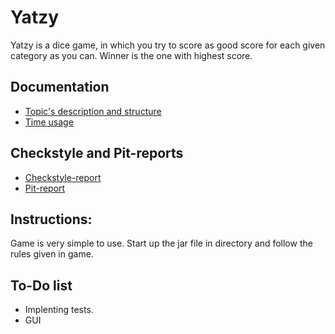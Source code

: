# Yatzy
Yatzy is a dice game, in which you try to score as good score for each given category as you can. Winner is the one with highest score.

## Documentation
* [Topic's description and structure](documentation/aiheenKuvausJaRakenne.md)
* [Time usage](documentation/tuntikirjanpito.md)

## Checkstyle and Pit-reports
* [Checkstyle-report](https://htmlpreview.github.io/?https://github.com/responderi/Yatzy/blob/master/documentation/checkstyle-reports/checkstyle.html)
* [Pit-report](https://htmlpreview.github.io/?https://github.com/responderi/Yatzy/blob/master/documentation/pit-reports/201704051942/index.html)

## Instructions:

Game is very simple to use. Start up the jar file in directory and follow the rules given in game.

## To-Do list
* Implenting tests.
* GUI
